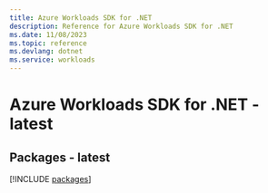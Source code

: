```yaml
---
title: Azure Workloads SDK for .NET
description: Reference for Azure Workloads SDK for .NET
ms.date: 11/08/2023
ms.topic: reference
ms.devlang: dotnet
ms.service: workloads
---
```

# Azure Workloads SDK for .NET - latest
## Packages - latest
[!INCLUDE [packages](workloads-index.md)]